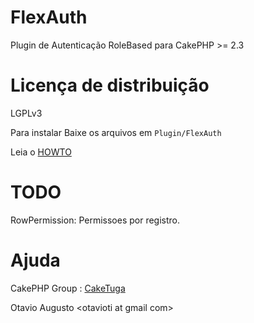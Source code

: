 FlexAuth
========

Plugin de Autenticação  RoleBased para CakePHP  >= 2.3

Licença de distribuição
=======================
LGPLv3

Para instalar Baixe os arquivos em 
`Plugin/FlexAuth`

Leia o [HOWTO](https://github.com/otavioti/FlexAuth/wiki/HowTo)

TODO
====
RowPermission: Permissoes por registro.


Ajuda
=====
CakePHP Group : [CakeTuga](https://groups.google.com/forum/#!forum/cakephp-pt)


Otavio Augusto <otavioti at gmail <dot> com>

